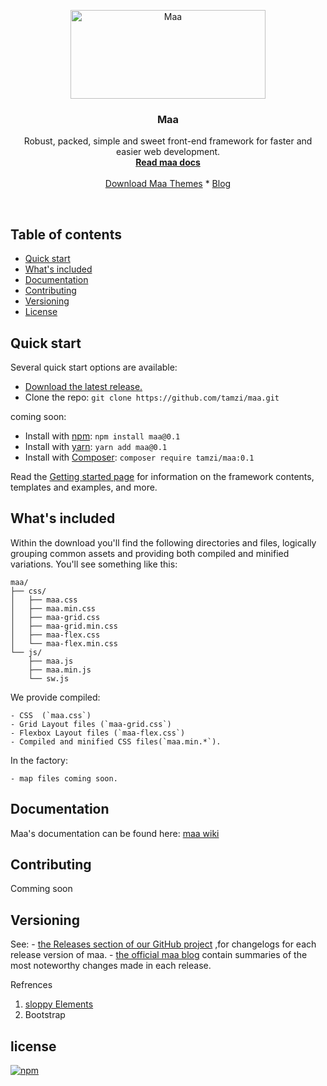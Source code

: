 <p align="center">
  <a href="https://github.com/tamzi/maa">
    <img src="https://raw.githubusercontent.com/tamzi/maa/master/res/maa.jpg" alt="Maa" width=312 height=142>
  </a>

  <h3 align="center">Maa</h3>

  <p align="center">
    Robust, packed, simple and sweet front-end framework for faster and easier web development.
    <br>
    <a href="https://github.com/tamzi/maa/wiki"><strong>Read maa docs</strong></a>
    <br>
    <br>
    <a href="#">Download Maa Themes</a>
    *
    <a href="#">Blog</a>
  </p>
</p>

<br>

## Table of contents

- [Quick start](#quick-start)
- [What's included](#whats-included)
- [Documentation](#documentation)
- [Contributing](#contributing)
- [Versioning](#versioning)
- [License](#licens)

## Quick start

Several quick start options are available:

- [Download the latest release.](https://github.com/tamzi/maa/manyatta/v0.1.zip)
- Clone the repo: `git clone https://github.com/tamzi/maa.git`

coming soon:
- Install with [npm](https://www.npmjs.com/): `npm install maa@0.1`
- Install with [yarn](https://yarnpkg.com/): `yarn add maa@0.1`
- Install with [Composer](https://getcomposer.org/): `composer require tamzi/maa:0.1`


Read the [Getting started page](https://getmaa.com/docs/4.0/getting-started/introduction/) for information on the framework contents, templates and examples, and more.

## What's included

Within the download you'll find the following directories and files, logically grouping common assets and providing both compiled and minified variations. You'll see something like this:

```
maa/
├── css/
│   ├── maa.css
│   ├── maa.min.css
│   ├── maa-grid.css
│   ├── maa-grid.min.css
│   ├── maa-flex.css
│   └── maa-flex.min.css
└── js/
    ├── maa.js
    ├── maa.min.js
    └── sw.js
```

We provide compiled:

    - CSS  (`maa.css`) 
    - Grid Layout files (`maa-grid.css`)
    - Flexbox Layout files (`maa-flex.css`)
    - Compiled and minified CSS files(`maa.min.*`).

In the factory:

    - map files coming soon.

## Documentation

Maa's documentation can be found here: [maa wiki](https://github.com/tamzi/maa/wiki)

## Contributing

Comming soon

## Versioning

See:
    - [the Releases section of our GitHub project](https://github.com/tamzi/maa/releases) ,for changelogs for each release version of maa. 
    - [the official maa blog](#) contain summaries of the most noteworthy changes made in each release.


Refrences
1. [sloppy Elements](https://tympanus.net/codrops/2011/12/21/slopy-elements-with-css3/)
2. Bootstrap


## license

[![npm](https://img.shields.io/npm/l/express.svg?maxAge=2592000)](#)
